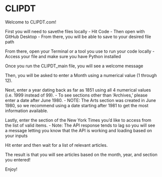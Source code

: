 # CLIPDT

Welcome to CLIPDT.com! 

First you will need to savethe files locally
    - Hit Code
    - Then open with GitHub Desktop
    - From there, you will be able to save to your desired file path

From there, open your Terminal or a tool you use to run your code locally
    - Access your file and make sure you have Python installed

Once you run the CLIPDT_main file, you will see a welcome message

Then, you will be asked to enter a Month using a numerical value (1 through 12).

Next, enter a year dating back as far as 1851 using all 4 numerical values (i.e. 1999 instead of 99).
    - To see sections other than ‘Archives,’ please enter a date after June 1980.
    - NOTE: The Arts section was created in June 1980, so we recommend using a date starting after 1981 to get the most information available. 

Lastly, enter the section of the New York Times you’d like to access from the list of valid items.
    - Note: The API response tends to lag so you will see a message letting you know that the API is working and loading based on your inputs

Hit enter and then wait for a list of relevant articles. 

The result is that you will see articles based on the month, year, and section you entered!

Enjoy!
